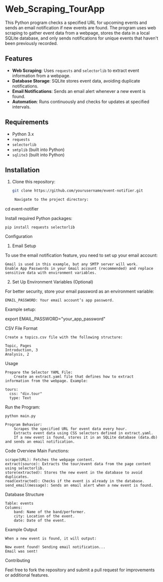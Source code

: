 # Web_Scraping_TourApp

This Python program checks a specified URL for upcoming events and sends an email notification if new events are found. The program uses web scraping to gather event data from a webpage, stores the data in a local SQLite database, and only sends notifications for unique events that haven't been previously recorded.

## Features
- **Web Scraping**: Uses `requests` and `selectorlib` to extract event information from a webpage.
- **Database Storage**: SQLite stores event data, avoiding duplicate notifications.
- **Email Notifications**: Sends an email alert whenever a new event is found.
- **Automation**: Runs continuously and checks for updates at specified intervals.

## Requirements
- Python 3.x
- `requests`
- `selectorlib`
- `smtplib` (built into Python)
- `sqlite3` (built into Python)

## Installation
1. Clone this repository:
   ```bash
   git clone https://github.com/yourusername/event-notifier.git

    Navigate to the project directory:

cd event-notifier

Install required Python packages:

    pip install requests selectorlib

Configuration
1. Email Setup

To use the email notification feature, you need to set up your email account:

    Gmail is used in this example, but any SMTP server will work.
    Enable App Passwords in your Gmail account (recommended) and replace sensitive data with environment variables.

2. Set Up Environment Variables (Optional)

For better security, store your email password as an environment variable:

    EMAIL_PASSWORD: Your email account’s app password.

Example setup:

export EMAIL_PASSWORD="your_app_password"

CSV File Format

    Create a topics.csv file with the following structure:

    Topic, Pages
    Introduction, 3
    Analysis, 2

Usage

    Prepare the Selector YAML File:
        Create an extract.yaml file that defines how to extract information from the webpage. Example:

    tours:
      css: "div.tour"
      type: Text

Run the Program:

    python main.py

    Program Behavior:
        Scrapes the specified URL for event data every hour.
        Extracts event data using CSS selectors defined in extract.yaml.
        If a new event is found, stores it in an SQLite database (data.db) and sends an email notification.

Code Overview
Main Functions:

    scrape(URL): Fetches the webpage content.
    extract(source): Extracts the tour/event data from the page content using selectorlib.
    store(extracted): Stores the new event in the database to avoid duplicates.
    read(extracted): Checks if the event is already in the database.
    send_email(message): Sends an email alert when a new event is found.

Database Structure

    Table: events
    Columns:
        band: Name of the band/performer.
        city: Location of the event.
        date: Date of the event.

Example Output

    When a new event is found, it will output:

    New event found! Sending email notification...
    Email was sent!

Contributing

Feel free to fork the repository and submit a pull request for improvements or additional features.
